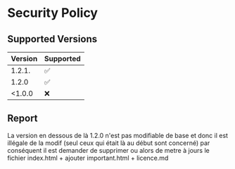 # Security Policy

## Supported Versions


| Version | Supported          |
| ------- | ------------------ |
|1.2.1.   |:white_check_mark:  |
| 1.2.0   | :white_check_mark: |
| <1.0.0   | :x: |

## Report</br>
La version en dessous de là 1.2.0 n'est pas modifiable de base et donc il est illégale de la modif (seul ceux qui était là au début sont concerné) par conséquent il est demander de supprimer ou alors de metre à jours le fichier index.html + ajouter important.html + licence.md 

